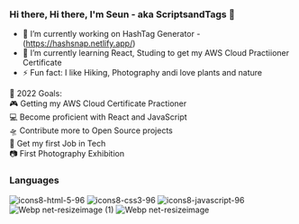 ### Hi there, Hi there, I'm Seun - aka ScriptsandTags  👋

- 🔭 I’m currently working on HashTag Generator - (https://hashsnap.netlify.app/)
- 🌱 I’m currently learning React, Studing to get my AWS Cloud Practiioner Certificate
- ⚡ Fun fact: I like Hiking, Photography andi love plants and nature

🥅 2022 Goals: <br />
🎮 Getting my AWS Cloud Certificate Practioner <br />
💻 Become proficient with React and JavaScript <br />
🛸 Contribute more to Open Source projects <br />
📄 Get my first Job in Tech <br />
📷 First Photography Exhibition <br />

### Languages 

![icons8-html-5-96](https://user-images.githubusercontent.com/71834585/146639142-60116ece-8662-4c6a-ae44-fc775ae2e0f5.png)
![icons8-css3-96](https://user-images.githubusercontent.com/71834585/146639161-956645f6-bb1e-4576-99ac-e13a5f76faf2.png)
![icons8-javascript-96](https://user-images.githubusercontent.com/71834585/146639176-867fa82a-9d15-487c-bfca-c5db94d9bd53.png)
![Webp net-resizeimage (1)](https://user-images.githubusercontent.com/71834585/146640129-caec4bf0-6127-4c39-b4ac-c3af69754187.png)
![Webp net-resizeimage](https://user-images.githubusercontent.com/71834585/146640236-7aae5398-1b59-4f3c-b45c-383c1bfd8087.png)





<!--
**whoiskekeanyway/whoiskekeanyway** is a ✨ _special_ ✨ repository because its `README.md` (this file) appears on your GitHub profile.

Here are some ideas to get you started:

- 🔭 I’m currently working on ...
- 🌱 I’m currently learning React, Studing to get my AWS Cloud Practiioner Certificate
- 👯 I’m looking to collaborate on ...
- 🤔 I’m looking for help with entry level full stack job where i can learn and grow
- 💬 Ask me about ...
- 📫 How to reach me: ...
- ⚡ Fun fact: I like Hiking, Photography andi love plants and nature
-->
